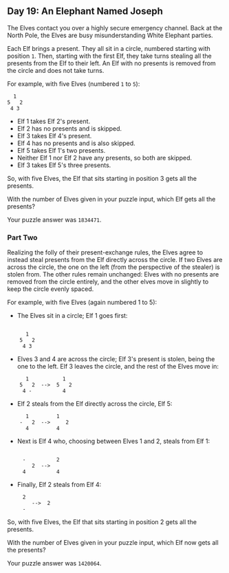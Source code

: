 ## Day 19: An Elephant Named Joseph

The Elves contact you over a highly secure emergency channel. Back at the North
Pole, the Elves are busy misunderstanding White Elephant parties.

Each Elf brings a present. They all sit in a circle, numbered starting with
position `1`. Then, starting with the first Elf, they take turns stealing all
the presents from the Elf to their left. An Elf with no presents is removed from
the circle and does not take turns.

For example, with five Elves (numbered `1` to `5`):

```text
  1
5   2
 4 3
```

* Elf 1 takes Elf 2's present.
* Elf 2 has no presents and is skipped.
* Elf 3 takes Elf 4's present.
* Elf 4 has no presents and is also skipped.
* Elf 5 takes Elf 1's two presents.
* Neither Elf 1 nor Elf 2 have any presents, so both are skipped.
* Elf 3 takes Elf 5's three presents.

So, with five Elves, the Elf that sits starting in position 3 gets all the
presents.

With the number of Elves given in your puzzle input, which Elf gets all the
presents?

Your puzzle answer was `1834471`.

### Part Two

Realizing the folly of their present-exchange rules, the Elves agree to instead
steal presents from the Elf directly across the circle. If two Elves are across
the circle, the one on the left (from the perspective of the stealer) is stolen
from. The other rules remain unchanged: Elves with no presents are removed from
the circle entirely, and the other elves move in slightly to keep the circle
evenly spaced.

For example, with five Elves (again numbered 1 to 5):

* The Elves sit in a circle; Elf 1 goes first:

```text

      1
    5   2
     4 3
```

* Elves 3 and 4 are across the circle; Elf 3's present is stolen, being the one
  to the left. Elf 3 leaves the circle, and the rest of the Elves move in:

```text
      1           1
    5   2  -->  5   2
     4 -          4
```

* Elf 2 steals from the Elf directly across the circle, Elf 5:

```text
      1         1 
    -   2  -->     2
      4         4 
```

* Next is Elf 4 who, choosing between Elves 1 and 2, steals from Elf 1:

```text

     -          2  
        2  -->
     4          4
```

* Finally, Elf 2 steals from Elf 4:

```text
     2
        -->  2  
     -
```

So, with five Elves, the Elf that sits starting in position 2 gets all the
presents.

With the number of Elves given in your puzzle input, which Elf now gets all the
presents?

Your puzzle answer was `1420064`.
